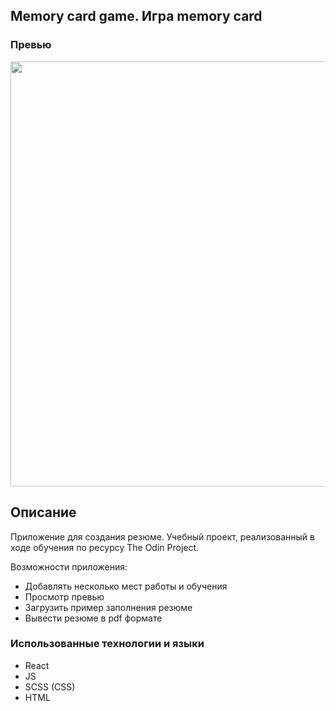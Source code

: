 ## Memory card game. Игра memory card

### Превью
<p align="center">
<img src="/preview.gif" width="680">
</p>

## Описание
Приложение для создания резюме. Учебный проект, реализованный в ходе обучения по ресурсу The Odin Project.

Возможности приложения:
* Добавлять несколько мест работы и обучения
* Просмотр превью
* Загрузить пример заполнения резюме
* Вывести резюме в pdf формате


### Использованные технологии и языки
* React
* JS
* SCSS (CSS)
* HTML
